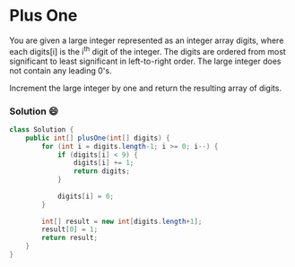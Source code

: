 # Plus One
You are given a large integer represented as an integer array digits, where each digits[i] is the i<sup>th</sup> digit of the integer. The digits are ordered from most significant to least significant in left-to-right order. The large integer does not contain any leading 0's.

Increment the large integer by one and return the resulting array of digits.

### Solution :smile:
```java
class Solution {
    public int[] plusOne(int[] digits) {
        for (int i = digits.length-1; i >= 0; i--) {
            if (digits[i] < 9) {
                digits[i] += 1;
                return digits;
            }
            
            digits[i] = 0;
        }
        
        int[] result = new int[digits.length+1];
        result[0] = 1;
        return result;
    }
}
```
